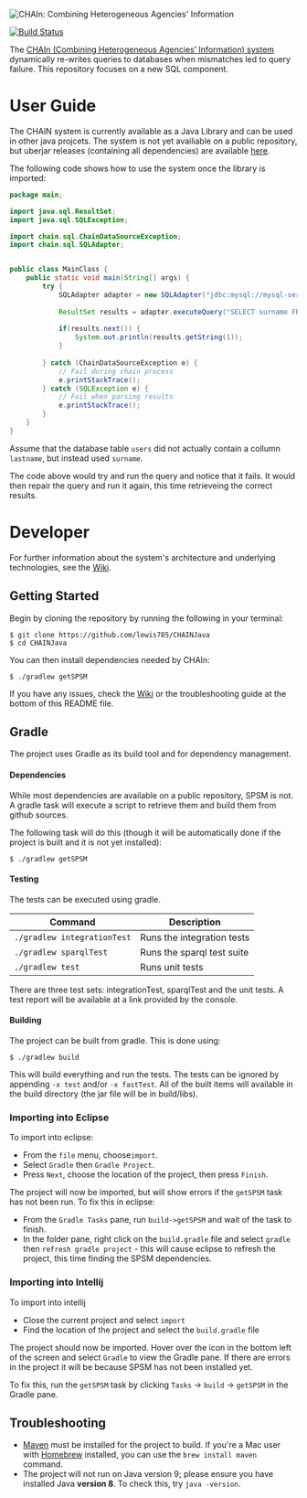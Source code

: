 <p>
  <img src="https://user-images.githubusercontent.com/6493590/38195471-7ff6083c-3675-11e8-9c05-c07d5bc094fb.png" alt="CHAIn: Combining Heterogeneous Agencies' Information" />
</p>

[![Build Status](https://travis-ci.org/lewis785/CHAINJava.svg?branch=master)](https://travis-ci.org/lewis785/CHAINJava)

The [CHAIn (Combining Heterogeneous Agencies’ Information) system](https://researchportal.hw.ac.uk/en/publications/dynamic-data-sharing-for-facilitating-communication-during-emerge) dynamically re-writes queries to databases when mismatches led to query failure. This repository focuses on a new SQL component.

# User Guide

The CHAIN system is currently available as a Java Library and can be used in other java projcets.  The system is not yet availiable on a public repository, but uberjar releases (containing all dependencies) are available [here](https://github.com/lewis785/CHAINJava/releases).

The following code shows how to use the system once the library is imported:

```java
package main;

import java.sql.ResultSet;
import java.sql.SQLException;

import chain.sql.ChainDataSourceException;
import chain.sql.SQLAdapter;


public class MainClass {
	public static void main(String[] args) {
		try {
			SQLAdapter adapter = new SQLAdapter("jdbc:mysql://mysql-server-1.macs.hw.ac.uk/dac31", "dac31", "sql");
			
			ResultSet results = adapter.executeQuery("SELECT surname FROM users");
			
			if(results.next()) {
				System.out.println(results.getString(1));
			}
			
		} catch (ChainDataSourceException e) {
			// Fail during chain process
			e.printStackTrace();
		} catch (SQLException e) {
			// Fail when parsing results
			e.printStackTrace();
		}
	}
}

```
Assume that the database table `users` did not actually contain a collumn `lastname`, but instead used `surname`.  

The code above would try and run the query and notice that it fails.  It would then repair the query and run it again, this time retrieveing the correct results.

# Developer
For further information about the system's architecture and underlying technologies, see the [Wiki](https://github.com/lewis785/CHAINJava/wiki).

## Getting Started
Begin by cloning the repository by running the following in your terminal:

```
$ git clone https://github.com/lewis785/CHAINJava
$ cd CHAINJava
```

You can then install dependencies needed by CHAIn:

```
$ ./gradlew getSPSM
```

If you have any issues, check the [Wiki](https://github.com/lewis785/CHAINJava/wiki) or the troubleshooting guide at the bottom of this README file.


## Gradle
The project uses Gradle as its build tool and for dependency management.  

#### Dependencies

While most dependencies are available on a 
public repository, SPSM is not.  A gradle task will execute a script to retrieve them and build them from github sources.

The following task will do this (though it will be automatically done if the project is built and it is not yet 
installed):

```
$ ./gradlew getSPSM
```

#### Testing

The tests can be executed using gradle.

|  Command                    |      Description            |
|-----------------------------|-----------------------------|
| `./gradlew integrationTest` |  Runs the integration tests |
| `./gradlew sparqlTest`      |  Runs the sparql test suite |
| `./gradlew test`            |  Runs unit tests            |

There are three test sets: integrationTest, sparqlTest and the unit tests. A test report will be available at a link provided by the console.

#### Building

The project can be built from gradle.  This is done using:

```
$ ./gradlew build
```

This will build everything and run the tests.  The tests can be ignored by appending `-x test` and/or `-x fastTest`.
All of the built items will available in the build directory (the jar file will be in build/libs).

### Importing into Eclipse

To import into eclipse:
 
- From the `file`  menu, choose`import`.
- Select `Gradle` then `Gradle Project`.
- Press `Next`, choose the location of the project, then press `Finish`.

The project will now be imported, but will show errors if the `getSPSM` task has not been run.  To fix this in eclipse:

- From the `Gradle Tasks` pane, run `build->getSPSM` and wait of the task to finish.
- In the folder pane, right click on the `build.gradle` file and select `gradle` then `refresh gradle project` - 
this will cause eclipse to refresh the project, this time finding the SPSM dependencies.

### Importing into Intellij

To import into intellij

- Close the current project and select `import`
- Find the location of the project and select the `build.gradle` file

The project should now be imported.  Hover over the icon in the bottom left of the screen and select `Gradle` to view the 
Gradle pane.  If there are errors in the project it will be because SPSM has not been installed yet.

To fix this, run the `getSPSM` task by clicking `Tasks` -> `build` -> `getSPSM` in the Gradle pane.

## Troubleshooting

*  [Maven](https://maven.apache.org/install.html) must be installed for the project to build. If you're a Mac user with [Homebrew](https://brew.sh) installed, you can use the `brew install maven` command.
*  The project will not run on Java version 9; please ensure you have installed Java **version 8**. To check this, try `java -version`. 
